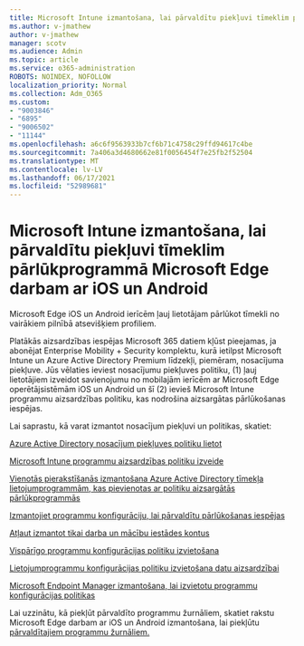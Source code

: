 ```yaml
---
title: Microsoft Intune izmantošana, lai pārvaldītu piekļuvi tīmeklim pārlūkprogrammā Microsoft Edge darbam ar iOS un Android
ms.author: v-jmathew
author: v-jmathew
manager: scotv
ms.audience: Admin
ms.topic: article
ms.service: o365-administration
ROBOTS: NOINDEX, NOFOLLOW
localization_priority: Normal
ms.collection: Adm_O365
ms.custom:
- "9003846"
- "6895"
- "9006502"
- "11144"
ms.openlocfilehash: a6c6f9563933b7cf6b71c4758c29ffd94617c4be
ms.sourcegitcommit: 7a406a3d4680662e81f0056454f7e25fb2f52504
ms.translationtype: MT
ms.contentlocale: lv-LV
ms.lasthandoff: 06/17/2021
ms.locfileid: "52989681"
---
```

# <a name="use-microsoft-intune-to-manage-web-access-in-microsoft-edge-for-ios-and-android"></a>Microsoft Intune izmantošana, lai pārvaldītu piekļuvi tīmeklim pārlūkprogrammā Microsoft Edge darbam ar iOS un Android

Microsoft Edge iOS un Android ierīcēm ļauj lietotājam pārlūkot tīmekli no vairākiem pilnībā atsevišķiem profiliem.

Platākās aizsardzības iespējas Microsoft 365 datiem kļūst pieejamas, ja abonējat Enterprise Mobility + Security komplektu, kurā ietilpst Microsoft Intune un Azure Active Directory Premium līdzekļi, piemēram, nosacījuma piekļuve. Jūs vēlaties ieviest nosacījumu piekļuves politiku, (1) ļauj lietotājiem izveidot savienojumu no mobilajām ierīcēm ar Microsoft Edge operētājsistēmām iOS un Android un šī (2) ievieš Microsoft Intune programmu aizsardzības politiku, kas nodrošina aizsargātas pārlūkošanas iespējas.

Lai saprastu, kā varat izmantot nosacījum piekļuvi un politikas, skatiet:

[Azure Active Directory nosacījum piekļuves politiku lietot](https://go.microsoft.com/fwlink/?linkid=2132481)

[Microsoft Intune programmu aizsardzības politiku izveide](https://go.microsoft.com/fwlink/?linkid=2132651)

[Vienotās pierakstīšanās izmantošana Azure Active Directory tīmekļa lietojumprogrammām, kas pievienotas ar politiku aizsargātās pārlūkprogrammās](https://go.microsoft.com/fwlink/?linkid=2132482)

[Izmantojiet programmu konfigurāciju, lai pārvaldītu pārlūkošanas iespējas](https://go.microsoft.com/fwlink/?linkid=2132483)

[Atļaut izmantot tikai darba un mācību iestādes kontus](https://go.microsoft.com/fwlink/?linkid=2132652)

[Vispārīgo programmu konfigurācijas politiku izvietošana](https://go.microsoft.com/fwlink/?linkid=2132653)

[Lietojumprogrammu konfigurācijas politiku izvietošana datu aizsardzībai](https://go.microsoft.com/fwlink/?linkid=2132654)

[Microsoft Endpoint Manager izmantošana, lai izvietotu programmu konfigurācijas politikas](https://go.microsoft.com/fwlink/?linkid=2132707)

Lai uzzinātu, kā piekļūt pārvaldīto programmu žurnāliem, skatiet rakstu Microsoft Edge darbam ar iOS un Android izmantošana, lai piekļūtu [pārvaldītajiem programmu žurnāliem.](https://go.microsoft.com/fwlink/?linkid=2132578)
